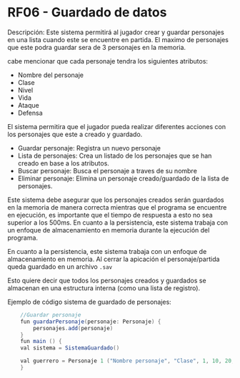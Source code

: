 # RF06 - Guardado de datos

Descripción: Este sistema  permitirá al jugador crear y guardar personajes en una lista cuando este se encuentre en partida. El maximo de personajes que este podra guardar sera de 3 personajes en la memoria.


cabe mencionar que cada personaje tendra los siguientes atributos: 

- Nombre del personaje <br>
- Clase<br>
- Nivel<br>
- Vida<br>
- Ataque <br>
- Defensa<br>

El sistema permitira que el jugador pueda realizar diferentes acciones con los personajes que este a creado y guardado.
- Guardar personaje: Registra un nuevo personaje
- Lista de personajes: Crea un listado de los personajes que se han creado en base a los atributos.
- Buscar personaje: Busca el personaje a traves de su nombre 
- Eliminar personaje: Elimina un personaje creado/guardado de la lista de personajes.

Este sistema debe asegurar que los personajes creados serán guardados en la memoria de manera correcta mientras que el programa se encuentre en ejecución, es importante que el tiempo de respuesta a esto no sea superior a los 500ms.
En cuanto a la persistencia, este sistema trabaja con un enfoque de almacenamiento en memoria durante la ejecución del programa.


En cuanto a la persistencia, este sistema trabaja con un enfoque de almacenamiento en memoria. Al cerrar la apicación el personaje/partida queda guardado en un archivo `.sav`

Esto quiere decir que todos los personajes creados y guardados se almacenan en una estructura interna (como una lista de registro).


Ejemplo de código sistema de guardado de personajes:

```java
    //Guardar personaje
    fun guardarPersonaje(personaje: Personaje) {
        personajes.add(personaje)
    }
    fun main () {
    val sistema = SistemaGuardado()

    val guerrero = Personaje 1 ("Nombre personaje", "Clase", 1, 10, 20, 30)
    }
```
